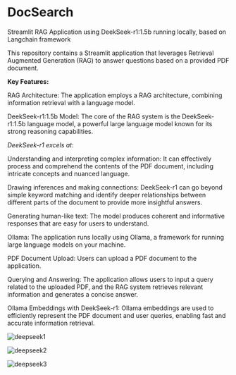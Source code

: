 # DocSearch

Streamlit RAG Application using DeekSeek-r1:1.5b running locally, based on Langchain framework

This repository contains a Streamlit application that leverages Retrieval Augmented Generation (RAG) to answer questions based on a provided PDF document.

**Key Features:**

RAG Architecture: The application employs a RAG architecture, combining information retrieval with a language model.

DeekSeek-r1:1.5b Model: The core of the RAG system is the DeekSeek-r1:1.5b language model, a powerful large language model known for its strong reasoning capabilities. 

_DeekSeek-r1 excels at_:


Understanding and interpreting complex information: It can effectively process and comprehend the contents of the PDF document, including intricate concepts and nuanced language.

Drawing inferences and making connections: DeekSeek-r1 can go beyond simple keyword matching and identify deeper relationships between different parts of the document to provide more insightful answers.

Generating human-like text: The model produces coherent and informative responses that are easy for users to understand.

Ollama: The application runs locally using Ollama, a framework for running large language models on your machine.

PDF Document Upload: Users can upload a PDF document to the application.

Querying and Answering: The application allows users to input a query related to the uploaded PDF, and the RAG system retrieves relevant information and generates a concise answer.

Ollama Embeddings with DeekSeek-r1: Ollama embeddings are used to efficiently represent the PDF document and user queries, enabling fast and accurate information retrieval.

![deepseek1](https://github.com/user-attachments/assets/2ab8e867-071c-4a28-b0ea-6a4840ed2b53)

![deepseek2](https://github.com/user-attachments/assets/5a3fe337-8530-49dd-b781-56e3abe2d291)

![deepseek3](https://github.com/user-attachments/assets/7957af62-db93-490b-a95b-a89c86b8d405)


